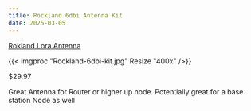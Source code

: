 ```yaml
---
title: Rockland 6dbi Antenna Kit
date: 2025-03-05
---
```


[Rokland Lora Antenna](https://store.rokland.com/collections/802-11ah-wi-fi-halow/products/low-profile-6-dbi-n-female-omni-outdoor-915-mhz-antenna-for-helium-rak-miner-2-nebra-indoor-syncrob-it-bobcat)

{{< imgproc "Rockland-6dbi-kit.jpg" Resize "400x" />}}

$29.97 

Great Antenna for Router or higher up node. Potentially great for a base station Node as well